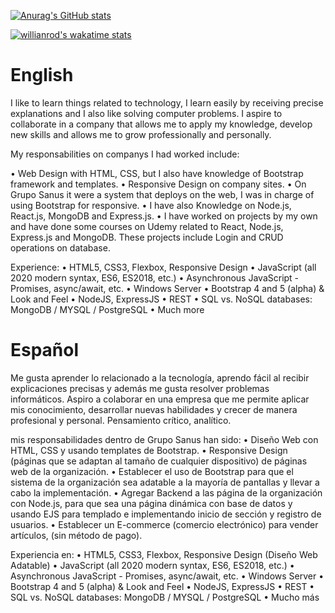 [![Anurag's GitHub stats](https://github-readme-stats.vercel.app/api?username=JuanRam11)](https://github.com/anuraghazra/github-readme-stats)


[![willianrod's wakatime stats](https://github-readme-stats.vercel.app/api/wakatime?username=JuanRam11)](https://github.com/anuraghazra/github-readme-stats)


# English

I like to learn things related to technology, I learn easily by receiving precise
explanations and I also like solving computer problems. I aspire to collaborate in
a company that allows me to apply my knowledge, develop new skills and allows me to grow
professionally and personally.

My responsabilities on companys I had worked include:

 • Web Design with HTML, CSS, but I also have knowledge of Bootstrap framework and templates.
 • Responsive Design on company sites.
 • On Grupo Sanus it were a system that deploys on the web, I was in charge of using Bootstrap for responsive.
 • I have also Knowledge on Node.js, React.js, MongoDB and Express.js.
 • I have worked on projects by my own and have done some courses on Udemy related to React, Node.js, Express.js and MongoDB. These projects include Login and CRUD operations on database.

Experience:
 • HTML5, CSS3, Flexbox, Responsive Design 
 • JavaScript (all 2020 modern syntax, ES6, ES2018, etc.)
 • Asynchronous JavaScript - Promises, async/await, etc.
 • Windows Server
 • Bootstrap 4 and 5 (alpha) & Look and Feel
 • NodeJS, ExpressJS
 • REST
 • SQL vs. NoSQL databases: MongoDB / MYSQL / PostgreSQL
 • Much more
 
# Español

Me gusta aprender lo relacionado a la tecnología, aprendo fácil al recibir
explicaciones precisas y además me gusta resolver problemas informáticos. Aspiro
a colaborar en una empresa que me permite aplicar mis conocimiento, desarrollar
nuevas habilidades y crecer de manera profesional y personal. Pensamiento crítico, analítico.

mis responsabilidades dentro de Grupo Sanus han sido:
 • Diseño Web con HTML, CSS y usando templates de Bootstrap.
 • Responsive Design (páginas que se adaptan al tamaño de cualquier dispositivo)
de páginas web de la organización.
 • Establecer el uso de Bootstrap para que el sistema de la organización sea
adatable a la mayoría de pantallas y llevar a cabo la implementación.
 • Agregar Backend a las página de la organización con Node.js, para que
sea una página dinámica con base de datos y usando EJS para templado e
implementando inicio de sección y registro de usuarios.
 • Establecer un E-commerce (comercio electrónico) para vender artículos, (sin
método de pago).

Experiencia en:
 • HTML5, CSS3, Flexbox, Responsive Design (Diseño Web Adatable)
 • JavaScript (all 2020 modern syntax, ES6, ES2018, etc.)
 • Asynchronous JavaScript - Promises, async/await, etc.
 • Windows Server
 • Bootstrap 4 and 5 (alpha) & Look and Feel
 • NodeJS, ExpressJS
 • REST
 • SQL vs. NoSQL databases: MongoDB / MYSQL / PostgreSQL
 • Mucho más

<!--

Here are some ideas to get you started:

- 🔭 I’m currently working on ...
- 🌱 I’m currently learning ...
- 👯 I’m looking to collaborate on ...
- 🤔 I’m looking for help with ...
- 💬 Ask me about ...
- 📫 How to reach me: ...
- 😄 Pronouns: ...
- ⚡ Fun fact: ... -->

